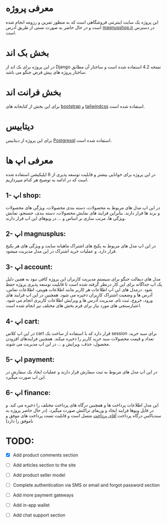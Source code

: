 # معرفی پروژه 
این پروژه یک سایت اینترنتی فروشگاهی است که به منظور تمرین و رزومه انجام شده است و در حال حاضر به صورت تستی از طریق آدرس [magnusshop.ir](https://magnusshop.ir) در دسترس است.


# بخش بک اند
در این پروژه برای بک اند از Django نسخه 4.2 استفاده شده است و ساختار آن مطابق ساختار پروژه های پیش فرض جنگو می باشد.


# بخش فرانت اند
برای این بخش از کتابخانه های [bootstrap](https://getbootstrap.com/) و [tailwindcss](https://tailwindui.com/) استفاده شده است.


# دیتابیس
برای این پروژه از دیتابیس [Postgresql](https://www.postgresql.org/) استفاده شده است.



# معرفی اپ ها
در این پروژه برای خوانایی بیشتر و قابلیت توسعه پذیری از 6 اپلیکیشن استفاده شده است که در ادامه به توضیح هر کدام میپردازیم.

## 1-	اپ shop: 
در این اپ مدل های مربوط به محصولات، دسته بندی محصولات، ویژگی های محصولات و برند ها قرار دارند. بنابراین فرایند های نمایش محصولات، دسته بندی، جستجو، نمایش ویژگی ها، مرتب سازی بر اساس و ... در ویوهای این اپ قرار دارند.


## 2- اپ magnusplus: 
در این اپ مدل های مربوط به پکیج های اشتراک ماهیانه سایت و ویژگی های هر پکیج قرار دارد. و عملیات خرید اشتراک در این مدل مدیریت میشود.


## 3-	اپ account: 
مدل های دیفالت جنگو برای سیستم مدیریت کاربران این پروژه کافی نبود به همین دلیل یک اپ جداگانه برای این کار درنظر گرفته شده است تا قابلیت توسعه پذیری پروژه حفظ شود. درمدل های این اپ اطلاعات هر کاربر مانند اطلاعات هویتی، اطلاعات تماس، آدرس ها و وضعیت اشتراک کاربران ذخیره می شود. همچنین در این اپ فرایند های ورود، خروج، ثبت نام، مدیریت آدرس ها و ویرایش اطلاعات کاربری انجام می شود. اعتبارسنجی های مورد نیاز برای فرم بخش های مختلف نیز انجام شده است. 


## 4-	اپ cart: 
در این اپ کلاس cart قرار دارد که با استفاده از ساخت یک session برای سبد خرید، تعداد و قیمت محصولات سبد خرید کاربر را ذخیره میکند. همچنین فرایندهای افزودن محصول، حذف، ویرایش و ... در این اپ مدیریت می شوند. 


## 5-	اپ payment: 
در این اپ مدل های مربوط به ثبت سفارش قرار دارند و عملیات ایجاد یک سفارش در این اپ صورت میگیرد.


## 6-	اپ finance:
این مدل اطلاعات پرداخت ها و همچنین درگاه های پرداخت مختلف را ذخیره می کند. و در فایل ویوها فرایند ایجاد و وریفای تراکنش صورت میگیرد. (در حال حاضر پروژه به سندباکس درگاه پرداخت [آقای پرداخت](https://aqayepardakht.ir/) متصل است و قابلیت تست پرداخت های موفق و ناموفق را دارد) 



# TODO:
- [x]	Add product comments section
-	[ ] Add articles section to the site
-	[ ] Add product seller model
-	[ ] Complete authentication via SMS or email and forgot password section
-	[ ] Add more payment gateways
-	[ ] Add in-app wallet
-	[ ] Add chat support section

